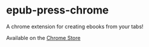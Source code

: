 # epub-press-chrome

A chrome extension for creating ebooks from your tabs!

Available on the [Chrome Store](https://chrome.google.com/webstore/detail/epubpress-create-ebooks-f/pnhdnpnnffpijjbnhnipkehhibchdeok)
